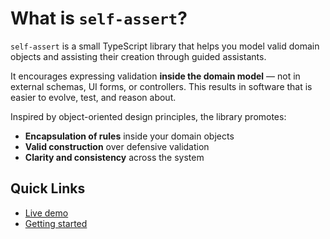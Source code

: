 # What is `self-assert`?

`self-assert` is a small TypeScript library that helps you model
valid domain objects and assisting their creation through guided assistants.

It encourages expressing validation **inside the domain model** — not in external
schemas, UI forms, or controllers.
This results in software that is easier to evolve, test, and reason about.

Inspired by object-oriented design principles, the library promotes:

- **Encapsulation of rules** inside your domain objects
- **Valid construction** over defensive validation
- **Clarity and consistency** across the system

## Quick Links

- [Live demo](https://codesandbox.io/p/sandbox/github/self-assert/self-assert-react-demo)
- [Getting started](./getting-started.md)
